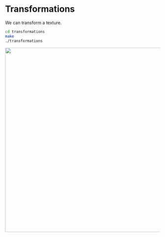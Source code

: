 # Transformations
We can transform a texture.

```bash
cd transformations
make
./transformations
```

<img src='images/transformations.gif' width='600'>
